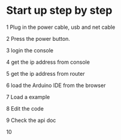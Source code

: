 # Start up step by step
1 Plug in the power cable, usb and net cable

2 Press the power button.

3 login the console

4 get the ip address from console

5 get the ip address from router

6 load the Arduino IDE from the browser

7 Load a example

8 Edit the code

9 Check the api doc

10 
